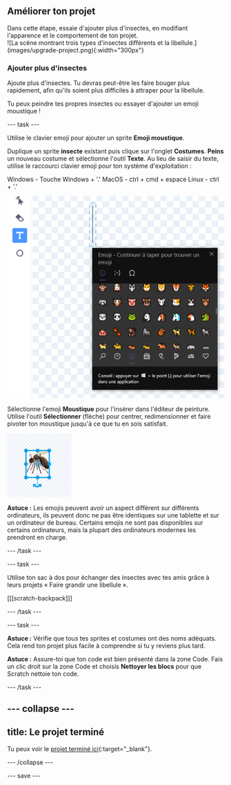 ## Améliorer ton projet

<div style="display: flex; flex-wrap: wrap">
<div style="flex-basis: 200px; flex-grow: 1; margin-right: 15px;">
Dans cette étape, essaie d'ajouter plus d'insectes, en modifiant l'apparence et le comportement de ton projet.
</div>
<div>
![La scène montrant trois types d'insectes différents et la libellule.](images/upgrade-project.png){:width="300px"}
</div>
</div>

### Ajouter plus d'insectes

Ajoute plus d'insectes. Tu devras peut-être les faire bouger plus rapidement, afin qu'ils soient plus difficiles à attraper pour la libellule.

Tu peux peindre tes propres insectes ou essayer d'ajouter un emoji moustique !

--- task ---

Utilise le clavier emoji pour ajouter un sprite **Emoji moustique**.

Duplique un sprite **insecte** existant puis clique sur l'onglet **Costumes**. **Peins** un nouveau costume et sélectionne l'outil **Texte**. Au lieu de saisir du texte, utilise le raccourci clavier emoji pour ton système d'exploitation :

Windows - Touche Windows + '.' MacOS - ctrl + cmd + espace Linux - ctrl + '.'

![Le clavier emoji contextuel avec la catégorie "animaux et nature" sélectionnée.](images/emoji-keyboard.png)

Sélectionne l'emoji **Moustique** pour l'insérer dans l'éditeur de peinture. Utilise l'outil **Sélectionner** (flèche) pour centrer, redimensionner et faire pivoter ton moustique jusqu'à ce que tu en sois satisfait.

![L'emoji moustique dans l'éditeur de peinture.](images/emoji-mosquito.png)

**Astuce :** Les emojis peuvent avoir un aspect différent sur différents ordinateurs, ils peuvent donc ne pas être identiques sur une tablette et sur un ordinateur de bureau. Certains emojis ne sont pas disponibles sur certains ordinateurs, mais la plupart des ordinateurs modernes les prendront en charge.

--- /task ---

--- task ---

Utilise ton sac à dos pour échanger des insectes avec tes amis grâce à leurs projets « Faire grandir une libellule ».

[[[scratch-backpack]]]

--- /task ---

--- task ---

**Astuce :** Vérifie que tous tes sprites et costumes ont des noms adéquats. Cela rend ton projet plus facile à comprendre si tu y reviens plus tard.

**Astuce :** Assure-toi que ton code est bien présenté dans la zone Code. Fais un clic droit sur la zone Code et choisis **Nettoyer les blocs** pour que Scratch nettoie ton code.

--- /task ---

--- collapse ---
---
title: Le projet terminé
---

Tu peux voir le [projet terminé ici](https://scratch.mit.edu/projects/657504105/){:target="_blank"}.

--- /collapse ---

--- save ---
